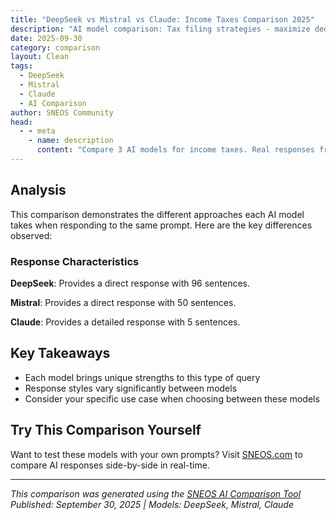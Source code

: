 ```yaml
---
title: "DeepSeek vs Mistral vs Claude: Income Taxes Comparison 2025"
description: "AI model comparison: Tax filing strategies - maximize deductions and minimize liability..."
date: 2025-09-30
category: comparison
layout: Clean
tags:
  - DeepSeek
  - Mistral
  - Claude
  - AI Comparison
author: SNEOS Community
head:
  - - meta
    - name: description
      content: "Compare 3 AI models for income taxes. Real responses from DeepSeek, Mistral, Claude with detailed analysis."
---
```


<ChatComparison
  title="DeepSeek vs Mistral vs Claude: Income Taxes Comparison 2025"
  prompt="Tax filing strategies - maximize deductions and minimize liability"
  :responses='{
    "DeepSeek": "Of course. This is a critical financial skill. Here is a comprehensive guide to tax filing strategies designed to maximize your deductions and minimize your liability, broken down into actionable steps and concepts.\n\n### **Core Philosophy: It\u0027s a Year-Round Game**\nThe biggest mistake is thinking about taxes only between January and April. Proactive, year-round planning is the key to significant savings.\n\n**The Golden Rule: Reduce Your Taxable Income**\nThe U.S. has a progressive tax system. The less of your income that is considered \u0022taxable,\u0022 the lower your tax bill, and potentially, the lower your tax bracket.\n\n---\n\n### **Strategy 1: Master the Adjusted Gross Income (AGI) Reduction**\n\nYour AGI is a critical number that determines your eligibility for many deductions and credits. Lowering it is your primary goal.\n\n#### **A. Retirement Contributions (The #1 Tool for Most People)**\nThese contributions are typically \u0022above-the-line\u0022 deductions, meaning you can take them even if you don\u0027t itemize.\n\n*   **401(k), 403(b), TSP:** For 2023, you can contribute up to **$22,500** ($30,000 if 50 or older). This money goes in pre-tax, directly reducing your W-2 income.\n*   **Traditional IRA:** You can contribute up to **$6,500** ($7,500 if 50 or older). Your ability to deduct this may be phased out if you (or your spouse) have a retirement plan at work and your income exceeds certain limits.\n*   **HSA (Health Savings Account):** If you have a High-Deductible Health Plan (HDHP), this is the triple tax-advantaged king.\n    1.  Contributions are tax-deductible (or pre-tax).\n    2.  Growth is tax-free.\n    3.  Withdrawals for qualified medical expenses are tax-free.\n    *   2023 Limits: **$3,850** (individual) / **$7,750** (family). \u002B$1,000 catch-up if 55\u002B.\n\n#### **B. Other AGI Reducers**\n*   **Student Loan Interest:** Deduct up to $2,500 of interest paid.\n*   **Educator Expenses:** Teachers can deduct up to $300 for classroom supplies.\n*   **Self-Employed Health Insurance:** Premiums you pay for medical, dental, and long-term care insurance for yourself, your spouse, and dependents.\n\n---\n\n### **Strategy 2: Choose the Right Deduction Method - Standard vs. Itemized**\n\nYou have two choices, and you should pick the one that gives you the larger deduction.\n\n*   **Standard Deduction (2023):** $13,850 (Single), $27,700 (Married Filing Jointly), $20,800 (Head of Household).\n*   **Itemized Deductions:** You add up specific, allowable expenses. You should itemize if the total exceeds your standard deduction.\n\n#### **Key Itemized Deductions to Track:**\n\n1.  **State and Local Taxes (SALT):** You can deduct a combination of *either* income taxes *or* sales taxes, plus property taxes, up to a **$10,000 cap**.\n2.  **Mortgage Interest:** Deductible on the first $750,000 of mortgage debt for primary and secondary residences. (Different limits for older mortgages).\n3.  **Charitable Contributions:**\n    *   **Cash Donations:** You can deduct up to 60% of your AGI for cash donations to public charities.\n    *   **Non-Cash Donations:** Clothing, household goods, stocks, etc. You must get a receipt and may need a qualified appraisal for high-value items. *Stocks held for more than one year are highly efficient\u2014you deduct the fair market value and avoid capital gains tax.*\n4.  **Medical and Dental Expenses:** You can only deduct the amount that exceeds **7.5% of your AGI**. This is a high bar, but can be significant in a year with major medical costs.\n\n**Pro Tip: \u0022Bunching\u0022 Deductions**\nIf your itemizable deductions are just below the standard deduction amount, use \u0022bunching.\u0022 In one year, you prepay as many deductible expenses as possible (e.g., two years\u0027 worth of charitable donations, property taxes if possible) to push your itemized total *above* the standard deduction. You take the standard deduction the next year. This strategy maximizes your benefit over a two-year period.\n\n---\n\n### **Strategy 3: Leverage Tax Credits (Even Better Than Deductions)**\n\n**Deductions** reduce your *taxable income*. **Credits** directly reduce your *tax bill, dollar-for-dollar*. A $1,000 credit saves you $1,000.\n\n*   **Child Tax Credit:** Up to $2,000 per qualifying child. Partially refundable.\n*   **American Opportunity Tax Credit (AOTC):** Up to $2,500 per student for the first four years of college. Partially refundable.\n*   **Lifetime Learning Credit (LLC):** Up to $2,000 per tax return for post-secondary education. Non-refundable.\n*   **Earned Income Tax Credit (EITC):** A refundable credit for low-to-moderate-income workers and families. One of the most significant credits; check eligibility if your income is under ~$63,000.\n*   **Saver\u0027s Credit:** A credit for contributions to retirement accounts for low-and moderate-income individuals.\n*   **Child and Dependent Care Credit:** For expenses paid for the care of a child or dependent so you can work.\n\n---\n\n### **Strategy 4: Smart Strategies for Investors \u0026 Self-Employed**\n\n#### **For Investors:**\n*   **Harvest Tax Losses:** Sell investments that are at a loss to offset capital gains you\u0027ve realized. If your losses exceed your gains, you can deduct up to $3,000 against ordinary income and carry the rest forward.\n*   **Hold Investments for Long-Term:** Assets held for more than one year qualify for preferential long-term capital gains rates (0%, 15%, or 20%), which are almost always lower than your ordinary income tax rate.\n*   **Donate Appreciated Stock:** As mentioned, this avoids capital gains and lets you deduct the full market value.\n\n#### **For Self-Employed / Freelancers (1099):**\nYou have a wealth of deductions to track meticulously.\n*   **Home Office Deduction:** If you have a space used *exclusively and regularly* for business, you can deduct a portion of your home expenses (mortgage interest, rent, utilities, insurance).\n*   **Business Expenses:** Vehicle mileage (using the standard rate is easiest), supplies, software, marketing, travel, and meals (generally 50% deductible).\n*   **Retirement Plans:** You can contribute even more than W-2 employees via a SEP-IRA, SIMPLE IRA, or Solo 401(k).\n*   **Health Insurance Premiums:** Deduct 100% of premiums paid for yourself and your family.\n\n---\n\n### **Action Plan \u0026 Common Pitfalls to Avoid**\n\n#### **Your Year-Round Action Plan:**\n1.  **Adjust Your W-4:** Use the IRS Tax Withholding Estimator to ensure you are not having too much or too little tax withheld from your paycheck. A large refund means you gave the government an interest-free loan.\n2.  **Contribute to Retirement Accounts:** Increase your 401(k) contributions. Consider funding an IRA or HSA before the tax deadline (you have until April 15th for the prior year).\n3.  **Keep Impeccable Records:** Use a dedicated folder (digital or physical) for receipts, donation acknowledgments, mortgage interest statements, and medical bills.\n4.  **Consult a Professional (CPA/EA):** If you have a major life event (marriage, house, child, starting a business), complex investments, or are self-employed, the cost of a professional is often dwarfed by the savings and peace of mind they provide.\n\n#### **Pitfalls to Avoid:**\n*   **Ignoring the IRS \u0022Dirty Dozen\u0022 Scams:** Be wary of phishing emails and aggressive promoters of fraudulent tax shelters.\n*   **Overlooking Kiddie Tax:** If your child has significant unearned income (from investments), it may be taxed at your higher rate.\n*   **Failing to Report All Income:** The IRS receives copies of your W-2s and 1099s. Make sure your return matches.\n*   **Not Taking the Saver\u0027s Credit or EITC:** These are often overlooked by eligible taxpayers.\n\n### **Disclaimer**\nThis information is for educational purposes only and does not constitute tax advice. Tax laws are complex and change frequently. **You should consult with a qualified tax professional (like a CPA or Enrolled Agent) regarding your specific financial situation.**\n\nBy implementing these strategies proactively, you shift from being a passive tax filer to an active tax manager, keeping more of your hard-earned money where it belongs\u2014with you.",
    "Mistral": "Maximizing deductions and minimizing tax liability are key strategies for effective tax planning. Here are some strategies to consider:\n\n### Maximizing Deductions\n\n1. **Itemize Deductions**:\n   - **Mortgage Interest**: Deduct interest paid on your mortgage.\n   - **Property Taxes**: Deduct property taxes paid on your home.\n   - **Charitable Contributions**: Keep records of all donations to qualified charities.\n   - **Medical Expenses**: Deduct medical expenses that exceed a certain percentage of your adjusted gross income (AGI).\n   - **State and Local Taxes**: Deduct state and local income taxes or sales taxes, up to a certain limit.\n\n2. **Retirement Contributions**:\n   - **401(k) and IRA Contributions**: Maximize contributions to retirement accounts to reduce taxable income.\n   - **Health Savings Account (HSA)**: Contribute to an HSA if you have a high-deductible health plan.\n\n3. **Education Expenses**:\n   - **Tuition and Fees Deduction**: Deduct qualified education expenses.\n   - **Student Loan Interest**: Deduct interest paid on student loans.\n\n4. **Business Expenses**:\n   - **Home Office Deduction**: If you work from home, deduct a portion of your home expenses.\n   - **Vehicle Expenses**: Deduct mileage or actual expenses for business-related travel.\n   - **Equipment and Supplies**: Deduct the cost of business-related equipment and supplies.\n\n5. **Investment Expenses**:\n   - **Investment Interest**: Deduct interest paid on loans used for investments.\n   - **Capital Losses**: Offset capital gains with capital losses.\n\n### Minimizing Tax Liability\n\n1. **Tax-Loss Harvesting**:\n   - Sell investments at a loss to offset gains from other investments.\n\n2. **Tax-Deferred Accounts**:\n   - Contribute to tax-deferred accounts like 401(k)s and traditional IRAs to reduce current taxable income.\n\n3. **Tax-Free Accounts**:\n   - Contribute to Roth IRAs or Roth 401(k)s for tax-free growth and withdrawals in retirement.\n\n4. **Income Timing**:\n   - **Defer Income**: If you expect to be in a lower tax bracket next year, defer income to the following year.\n   - **Accelerate Deductions**: Pay deductible expenses before the end of the year to reduce current year taxable income.\n\n5. **Tax Credits**:\n   - **Earned Income Tax Credit (EITC)**: Available to low- to moderate-income workers.\n   - **Child Tax Credit**: Available for qualifying children.\n   - **Education Credits**: American Opportunity Tax Credit (AOTC) and Lifetime Learning Credit (LLC).\n\n6. **Healthcare Expenses**:\n   - **Flexible Spending Accounts (FSAs)**: Contribute to an FSA to pay for medical expenses with pre-tax dollars.\n   - **Health Savings Accounts (HSAs)**: Contribute to an HSA for tax-free contributions and withdrawals for qualified medical expenses.\n\n7. **Energy-Efficient Improvements**:\n   - **Energy Tax Credits**: Deduct the cost of energy-efficient home improvements.\n\n8. **Gifting Strategies**:\n   - **Annual Gift Tax Exclusion**: Gift up to the annual exclusion amount to reduce your taxable estate.\n   - **Charitable Giving**: Donate appreciated assets to avoid capital gains tax.\n\n### General Tips\n\n1. **Keep Good Records**:\n   - Maintain detailed records of all deductions and expenses to support your tax claims.\n\n2. **Consult a Tax Professional**:\n   - A tax advisor can provide personalized advice and help you navigate complex tax laws.\n\n3. **Stay Updated on Tax Laws**:\n   - Tax laws change frequently, so stay informed about new deductions and credits.\n\n4. **Use Tax Software**:\n   - Tax preparation software can help you identify deductions and credits you might otherwise miss.\n\nBy implementing these strategies, you can effectively manage your tax liability and maximize your deductions, ultimately keeping more of your hard-earned money.",
    "Claude": "# Tax Filing Strategies: Maximize Deductions \u0026 Minimize Liability\n\n## **Pre-Filing Preparation**\n\n### Organize Your Records\n- **Income documents**: W-2s, 1099s, K-1s, business income records\n- **Deduction receipts**: Medical expenses, charitable donations, business expenses\n- **Investment records**: Capital gains/losses, dividend statements\n- **Prior year returns**: For reference and carryover items\n\n### Choose the Right Filing Status\n- **Single** vs. **Married Filing Jointly** vs. **Married Filing Separately**\n- **Head of Household**: Often overlooked but can provide significant savings\n- Consider tax implications of each status for your situation\n\n## **Deduction Maximization Strategies**\n\n### Standard vs. Itemized Deductions\n**2024 Standard Deductions:**\n- Single: $14,600\n- Married Filing Jointly: $29,200\n- Head of Household: $21,900\n\n**Itemize if your deductions exceed standard amounts:**\n\n#### State and Local Taxes (SALT)\n- Property taxes \u002B state income/sales taxes\n- $10,000 cap ($5,000 if married filing separately)\n- Consider timing property tax payments\n\n#### Mortgage Interest\n- Primary and secondary residence interest\n- Points paid on mortgages\n- Home equity loan interest (if used for home improvements)\n\n#### Charitable Contributions\n- Cash donations: Up to 60% of AGI\n- Property donations: Get appraisals for items \u003E$500\n- **Strategy**: Bundle charitable giving in alternating years\n\n#### Medical Expenses\n- Deductible when exceeding 7.5% of AGI\n- Include premiums, treatments, travel to medical care\n- **Strategy**: Time elective procedures to bunch expenses\n\n### Business Deductions (Self-Employed/Side Business)\n- Home office expenses\n- Business equipment and supplies\n- Professional development and education\n- Business meals (50% deductible)\n- Business travel and transportation\n\n### Above-the-Line Deductions (Reduce AGI)\n- Traditional IRA/401(k) contributions\n- Health Savings Account (HSA) contributions\n- Student loan interest\n- Educator expenses\n- Self-employment tax (50% deductible)\n\n## **Income Management Strategies**\n\n### Tax-Advantaged Accounts\n**Maximize Contributions:**\n- 401(k): $23,000 (2024), $30,500 if 50\u002B\n- IRA: $7,000 (2024), $8,000 if 50\u002B\n- HSA: $4,150 individual/$8,300 family (2024)\n\n### Capital Gains Management\n- **Tax-loss harvesting**: Offset gains with losses\n- **Long-term vs. short-term**: Hold investments \u003E1 year for better rates\n- **Asset location**: Place tax-inefficient investments in tax-advantaged accounts\n\n### Timing Income and Deductions\n- **Defer income**: Delay bonuses, consulting income to next year\n- **Accelerate deductions**: Pay January expenses in December\n- **Roth conversions**: In low-income years\n\n## **Advanced Strategies**\n\n### Family Tax Planning\n- **Kiddie tax**: Understand rules for children\u0027s investment income\n- **529 plans**: State tax deductions for education savings\n- **Dependent care FSA**: Up to $5,000 for childcare expenses\n- **Gift tax planning**: Annual exclusion $18,000 per recipient (2024)\n\n### Small Business Optimization\n- **Section 199A QBI deduction**: Up to 20% of qualified business income\n- **Equipment purchases**: Section 179 expensing up to $1,160,000 (2024)\n- **Business structure**: Consider S-Corp election for self-employment tax savings\n\n### Investment Account Optimization\n- **Asset location**: Bonds in tax-deferred, stocks in taxable accounts\n- **Municipal bonds**: For high-income earners in high-tax states\n- **Index funds**: More tax-efficient than actively managed funds\n\n## **Common Mistakes to Avoid**\n\n### Filing Errors\n- Math errors and incorrect Social Security numbers\n- Missing signatures on paper returns\n- Forgetting to report all income sources\n- Claiming ineligible dependents\n\n### Deduction Mistakes\n- Not keeping adequate records\n- Double-counting expenses\n- Missing deadlines for retirement contributions\n- Overlooking state-specific deductions\n\n### Timing Mistakes\n-"
  }'
  published-date="14:03"
/>

## Analysis

This comparison demonstrates the different approaches each AI model takes when responding to the same prompt. Here are the key differences observed:

### Response Characteristics

**DeepSeek**: Provides a direct response with 96 sentences. 

**Mistral**: Provides a direct response with 50 sentences. 

**Claude**: Provides a detailed response with 5 sentences. 

## Key Takeaways

- Each model brings unique strengths to this type of query
- Response styles vary significantly between models
- Consider your specific use case when choosing between these models

## Try This Comparison Yourself

Want to test these models with your own prompts? Visit [SNEOS.com](https://sneos.com) to compare AI responses side-by-side in real-time.

---

*This comparison was generated using the [SNEOS AI Comparison Tool](https://sneos.com)*
*Published: September 30, 2025 | Models: DeepSeek, Mistral, Claude*
